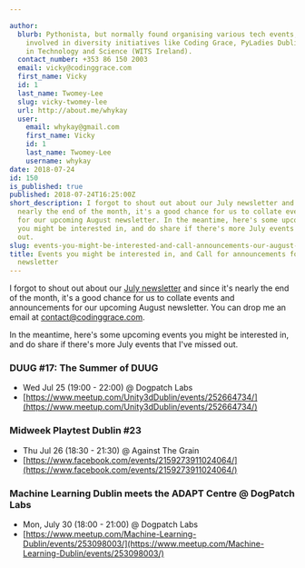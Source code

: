 ```yaml
---

author:
  blurb: Pythonista, but normally found organising various tech events, and now heavily
    involved in diversity initiatives like Coding Grace, PyLadies Dublin, and Women
    in Technology and Science (WITS Ireland).
  contact_number: +353 86 150 2003
  email: vicky@codinggrace.com
  first_name: Vicky
  id: 1
  last_name: Twomey-Lee
  slug: vicky-twomey-lee
  url: http://about.me/whykay
  user:
    email: whykay@gmail.com
    first_name: Vicky
    id: 1
    last_name: Twomey-Lee
    username: whykay
date: 2018-07-24
id: 150
is_published: true
published: 2018-07-24T16:25:00Z
short_description: I forgot to shout out about our July newsletter and since it's
  nearly the end of the month, it's a good chance for us to collate events and announcements
  for our upcoming August newsletter. In the meantime, here's some upcoming events
  you might be interested in, and do share if there's more July events that I've missed
  out.
slug: events-you-might-be-interested-and-call-announcements-our-august-newsletter
title: Events you might be interested in, and Call for announcements for our August
  newsletter
---
```


I forgot to shout out about our [July newsletter](https://us7.campaign-archive.com/?u=8612b25618972d14df5c6a1fb&id=73c93f3c25) and since it's nearly the end of the month, it's a good chance for us to collate events and announcements for our upcoming August newsletter. You can drop me an email at <a href="mailto:contact@codinggrace.com">contact@codinggrace.com</a>.

In the meantime, here's some upcoming events you might be interested in, and do share if there's more July events that I've missed out.

### DUUG #17: The Summer of DUUG
* Wed Jul 25 (19:00 - 22:00) @ Dogpatch Labs
* [https://www.meetup.com/Unity3dDublin/events/252664734/](https://www.meetup.com/Unity3dDublin/events/252664734/)

### Midweek Playtest Dublin #23
* Thu Jul 26 (18:30 - 21:30) @ Against The Grain
* [https://www.facebook.com/events/2159273911024064/](https://www.facebook.com/events/2159273911024064/)

### Machine Learning Dublin meets the ADAPT Centre @ DogPatch Labs
* Mon, July 30 (18:00 - 21:00) @ Dogpatch Labs
* [https://www.meetup.com/Machine-Learning-Dublin/events/253098003/](https://www.meetup.com/Machine-Learning-Dublin/events/253098003/)